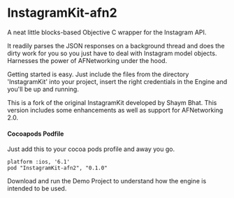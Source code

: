 InstagramKit-afn2
==================
 
A neat little blocks-based Objective C wrapper for the Instagram API. 

It readily parses the JSON responses on a background thread and does the dirty work for you so you just have to deal with Instagram model objects.
Harnesses the power of AFNetworking under the hood.

Getting started is easy. Just include the files from the directory 'InstagramKit' into your project, insert the right credentials in the Engine and you'll be up and running.

This is a fork of the original InstagramKit developed by Shaym Bhat.  This version includes some enhancements as well as support for AFNetworking 2.0.

#### Cocoapods Podfile

Just add this to your cocoa pods profile and away you go.

```
platform :ios, '6.1'
pod "InstagramKit-afn2", "0.1.0"
```

Download and run the Demo Project to understand how the engine is intended to be used. 

